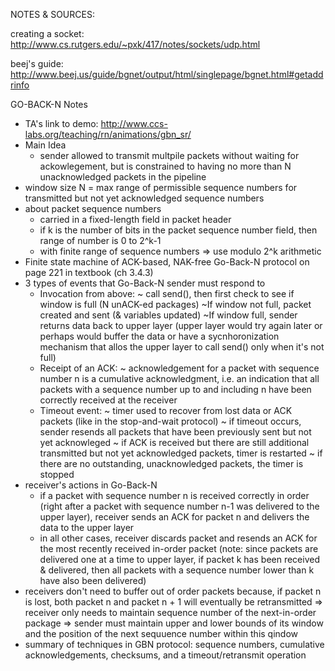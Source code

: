 NOTES & SOURCES:

creating a socket:
	http://www.cs.rutgers.edu/~pxk/417/notes/sockets/udp.html

beej's guide:
	http://www.beej.us/guide/bgnet/output/html/singlepage/bgnet.html#getaddrinfo




GO-BACK-N Notes
* TA's link to demo: http://www.ccs-labs.org/teaching/rn/animations/gbn_sr/
* Main Idea
	- sender allowed to transmit multpile packets without waiting for ackowlegement, but is constrained to having no more than N unacknowledged packets in the pipeline
* window size N = max range of permissible sequence numbers for transmitted but not yet acknowledged sequence numbers
* about packet sequence numbers
	- carried in a fixed-length field in packet header
	- if k is the number of bits in the packet sequence number field, then range of number is 0 to 2^k-1
	- with finite range of sequence numbers => use modulo 2^k arithmetic 
* Finite state machine of ACK-based, NAK-free Go-Back-N protocol on page 221 in textbook (ch 3.4.3)
* 3 types of events that Go-Back-N sender must respond to
	- Invocation from above: 
			~ call send(), then first check to see if window is full (N unACK-ed packages) 
				~If window not full, packet created and sent (& variables updated)
				~If window full, sender returns data back to upper layer (upper layer would try again later or perhaps would buffer the data or have a sycnhoronization mechanism that allos the upper layer to call send() only when it's not full)
	- Receipt of an ACK: 
			~ acknowledgement for a packet with sequence number n is a cumulative acknowledgment, i.e. an indication that all packets with a sequence number up to and including n have been correctly received at the receiver
	- Timeout event: 
			~ timer used to recover from lost data or ACK packets (like in the stop-and-wait protocol)
			~ if timeout occurs, sender resends all packets that have been previously sent but not yet acknowleged
			~ if ACK is received but there are still additional transmitted but not yet acknowledged packets, timer is restarted
			~ if there are no outstanding, unacknowledged packets, the timer is stopped
* receiver's actions in Go-Back-N
	- if a packet with sequence number n is received correctly in order (right after a packet with sequence number n-1 was delivered to the upper layer), receiver sends an ACK for packet n and delivers the data to the upper layer
	- in all other cases, receiver discards packet and resends an ACK for the most recently received in-order packet (note: since packets are delivered one at a time to upper layer, if packet k has been received & delivered, then all packets with a sequence number lower than k have also been delivered)
* receivers don't need to buffer out of order packets because, if packet n is lost, both packet n and packet n + 1 will eventually be retransmitted
	=> receiver only needs to maintain sequence number of the next-in-order package
	=> sender must maintain upper and lower bounds of its window and the position of the next sequuence number within this qindow
*  summary of techniques in GBN protocol: sequence numbers, cumulative acknowledgements, checksums, and a timeout/retransmit operation